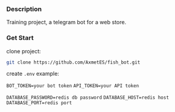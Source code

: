 ### Description 
Training project, a telegram bot for a web store.

### Get Start

clone project:
```bash
git clone https://github.com/AxmetES/fish_bot.git
```
create ```.env``` example:

```BOT_TOKEN=your bot token```
```API_TOKEN=your API token```

```DATABASE_PASSWORD=redis db password```
```DATABASE_HOST=redis host```
```DATABASE_PORT=redis port```